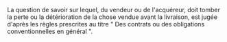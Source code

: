 La question de savoir sur lequel, du vendeur ou de l'acquéreur, doit tomber la perte ou la détérioration de la chose vendue avant la livraison, est jugée d'après les règles prescrites au titre " Des contrats ou des obligations conventionnelles en général ".
